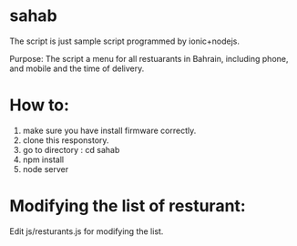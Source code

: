 # sahab

The script is just sample script programmed by ionic+nodejs.

Purpose:
The script a menu for all restuarants in Bahrain, including phone, and mobile and the time of delivery.

# How to:
1) make sure you have install firmware correctly.
2) clone this responstory.
3) go to directory : cd sahab
4) npm install
5) node server

# Modifying the list of resturant:
Edit js/resturants.js for modifying the list.

